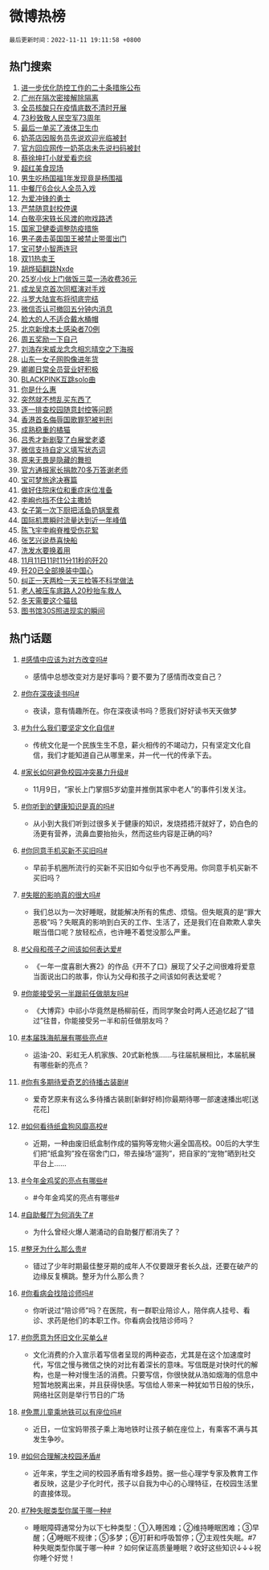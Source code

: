 # 微博热榜

`最后更新时间：2022-11-11 19:11:58 +0800`

## 热门搜索

1. [进一步优化防控工作的二十条措施公布](https://m.weibo.cn/search?containerid=100103type%3D1%26t%3D10%26q%3D%23%E8%BF%9B%E4%B8%80%E6%AD%A5%E4%BC%98%E5%8C%96%E9%98%B2%E6%8E%A7%E5%B7%A5%E4%BD%9C%E7%9A%84%E4%BA%8C%E5%8D%81%E6%9D%A1%E6%8E%AA%E6%96%BD%E5%85%AC%E5%B8%83%23&stream_entry_id=51&isnewpage=1&extparam=seat%3D1%26c_type%3D51%26pos%3D0%26cate%3D10103%26filter_type%3Drealtimehot%26dgr%3D0%26display_time%3D1668165115%26pre_seqid%3D1668165115981029168215&luicode=10000011&lfid=106003type%253D25%2526t%253D3%2526disable_hot%253D1%2526filter_type%253Drealtimehot)
1. [广州在隔次密接解除隔离](https://m.weibo.cn/search?containerid=100103type%3D1%26t%3D10%26q%3D%23%E5%B9%BF%E5%B7%9E%E5%9C%A8%E9%9A%94%E6%AC%A1%E5%AF%86%E6%8E%A5%E8%A7%A3%E9%99%A4%E9%9A%94%E7%A6%BB%23&stream_entry_id=31&isnewpage=1&extparam=seat%3D1%26c_type%3D31%26q%3D%2523%25E5%25B9%25BF%25E5%25B7%259E%25E5%259C%25A8%25E9%259A%2594%25E6%25AC%25A1%25E5%25AF%2586%25E6%258E%25A5%25E8%25A7%25A3%25E9%2599%25A4%25E9%259A%2594%25E7%25A6%25BB%2523%26pos%3D0%26flag%3D1%26band_rank%3D1%26dgr%3D0%26filter_type%3Drealtimehot%26realpos%3D1%26cate%3D5001%26lcate%3D5001%26display_time%3D1668165115%26pre_seqid%3D1668165115981029168215&luicode=10000011&lfid=106003type%253D25%2526t%253D3%2526disable_hot%253D1%2526filter_type%253Drealtimehot)
1. [全员核酸只在疫情底数不清时开展](https://m.weibo.cn/search?containerid=100103type%3D1%26t%3D10%26q%3D%23%E5%85%A8%E5%91%98%E6%A0%B8%E9%85%B8%E5%8F%AA%E5%9C%A8%E7%96%AB%E6%83%85%E5%BA%95%E6%95%B0%E4%B8%8D%E6%B8%85%E6%97%B6%E5%BC%80%E5%B1%95%23&stream_entry_id=31&isnewpage=1&extparam=seat%3D1%26c_type%3D31%26q%3D%2523%25E5%2585%25A8%25E5%2591%2598%25E6%25A0%25B8%25E9%2585%25B8%25E5%258F%25AA%25E5%259C%25A8%25E7%2596%25AB%25E6%2583%2585%25E5%25BA%2595%25E6%2595%25B0%25E4%25B8%258D%25E6%25B8%2585%25E6%2597%25B6%25E5%25BC%2580%25E5%25B1%2595%2523%26pos%3D1%26flag%3D0%26band_rank%3D2%26dgr%3D0%26filter_type%3Drealtimehot%26realpos%3D2%26cate%3D5001%26lcate%3D5001%26display_time%3D1668165115%26pre_seqid%3D1668165115981029168215&luicode=10000011&lfid=106003type%253D25%2526t%253D3%2526disable_hot%253D1%2526filter_type%253Drealtimehot)
1. [73秒致敬人民空军73周年](https://m.weibo.cn/search?containerid=100103type%3D1%26t%3D10%26q%3D%2373%E7%A7%92%E8%87%B4%E6%95%AC%E4%BA%BA%E6%B0%91%E7%A9%BA%E5%86%9B73%E5%91%A8%E5%B9%B4%23&stream_entry_id=31&isnewpage=1&extparam=seat%3D1%26c_type%3D31%26q%3D%252373%25E7%25A7%2592%25E8%2587%25B4%25E6%2595%25AC%25E4%25BA%25BA%25E6%25B0%2591%25E7%25A9%25BA%25E5%2586%259B73%25E5%2591%25A8%25E5%25B9%25B4%2523%26pos%3D2%26flag%3D0%26band_rank%3D3%26dgr%3D0%26filter_type%3Drealtimehot%26realpos%3D3%26cate%3D5001%26lcate%3D5001%26display_time%3D1668165115%26pre_seqid%3D1668165115981029168215&luicode=10000011&lfid=106003type%253D25%2526t%253D3%2526disable_hot%253D1%2526filter_type%253Drealtimehot)
1. [最后一单买了液体卫生巾](https://m.weibo.cn/search?containerid=100103type%3D1%26t%3D10%26q%3D%23%E6%9C%80%E5%90%8E%E4%B8%80%E5%8D%95%E4%B9%B0%E4%BA%86%E6%B6%B2%E4%BD%93%E5%8D%AB%E7%94%9F%E5%B7%BE%23&stream_entry_id=31&isnewpage=1&extparam=seat%3D1%26c_type%3D31%26dgr%3D0%26q%3D%2523%25E6%259C%2580%25E5%2590%258E%25E4%25B8%2580%25E5%258D%2595%25E4%25B9%25B0%25E4%25BA%2586%25E6%25B6%25B2%25E4%25BD%2593%25E5%258D%25AB%25E7%2594%259F%25E5%25B7%25BE%2523%26pos%3D3%26band_rank%3D4%26topic_ad%3D1%26filter_type%3Drealtimehot%26adid%3D171704%26cate%3D5001%26lcate%3D5001%26display_time%3D1668165115%26pre_seqid%3D1668165115981029168215&luicode=10000011&lfid=106003type%253D25%2526t%253D3%2526disable_hot%253D1%2526filter_type%253Drealtimehot)
1. [奶茶店因服务员先说欢迎光临被封](https://m.weibo.cn/search?containerid=100103type%3D1%26t%3D10%26q%3D%23%E5%A5%B6%E8%8C%B6%E5%BA%97%E5%9B%A0%E6%9C%8D%E5%8A%A1%E5%91%98%E5%85%88%E8%AF%B4%E6%AC%A2%E8%BF%8E%E5%85%89%E4%B8%B4%E8%A2%AB%E5%B0%81%23&stream_entry_id=31&isnewpage=1&extparam=seat%3D1%26c_type%3D31%26q%3D%2523%25E5%25A5%25B6%25E8%258C%25B6%25E5%25BA%2597%25E5%259B%25A0%25E6%259C%258D%25E5%258A%25A1%25E5%2591%2598%25E5%2585%2588%25E8%25AF%25B4%25E6%25AC%25A2%25E8%25BF%258E%25E5%2585%2589%25E4%25B8%25B4%25E8%25A2%25AB%25E5%25B0%2581%2523%26pos%3D4%26flag%3D16%26band_rank%3D4%26dgr%3D0%26filter_type%3Drealtimehot%26realpos%3D4%26cate%3D5001%26lcate%3D5001%26display_time%3D1668165115%26pre_seqid%3D1668165115981029168215&luicode=10000011&lfid=106003type%253D25%2526t%253D3%2526disable_hot%253D1%2526filter_type%253Drealtimehot)
1. [官方回应网传一奶茶店未先说扫码被封](https://m.weibo.cn/search?containerid=100103type%3D1%26t%3D10%26q%3D%23%E5%AE%98%E6%96%B9%E5%9B%9E%E5%BA%94%E7%BD%91%E4%BC%A0%E4%B8%80%E5%A5%B6%E8%8C%B6%E5%BA%97%E6%9C%AA%E5%85%88%E8%AF%B4%E6%89%AB%E7%A0%81%E8%A2%AB%E5%B0%81%23&stream_entry_id=31&isnewpage=1&extparam=seat%3D1%26c_type%3D31%26q%3D%2523%25E5%25AE%2598%25E6%2596%25B9%25E5%259B%259E%25E5%25BA%2594%25E7%25BD%2591%25E4%25BC%25A0%25E4%25B8%2580%25E5%25A5%25B6%25E8%258C%25B6%25E5%25BA%2597%25E6%259C%25AA%25E5%2585%2588%25E8%25AF%25B4%25E6%2589%25AB%25E7%25A0%2581%25E8%25A2%25AB%25E5%25B0%2581%2523%26pos%3D5%26flag%3D1%26band_rank%3D5%26dgr%3D0%26filter_type%3Drealtimehot%26realpos%3D5%26cate%3D5001%26lcate%3D5001%26display_time%3D1668165115%26pre_seqid%3D1668165115981029168215&luicode=10000011&lfid=106003type%253D25%2526t%253D3%2526disable_hot%253D1%2526filter_type%253Drealtimehot)
1. [蔡徐坤打小就爱看恋综](https://m.weibo.cn/search?containerid=100103type%3D1%26t%3D10%26q%3D%23%E8%94%A1%E5%BE%90%E5%9D%A4%E6%89%93%E5%B0%8F%E5%B0%B1%E7%88%B1%E7%9C%8B%E6%81%8B%E7%BB%BC%23&stream_entry_id=31&isnewpage=1&extparam=seat%3D1%26c_type%3D31%26q%3D%2523%25E8%2594%25A1%25E5%25BE%2590%25E5%259D%25A4%25E6%2589%2593%25E5%25B0%258F%25E5%25B0%25B1%25E7%2588%25B1%25E7%259C%258B%25E6%2581%258B%25E7%25BB%25BC%2523%26pos%3D6%26flag%3D1%26band_rank%3D6%26dgr%3D0%26filter_type%3Drealtimehot%26realpos%3D6%26cate%3D5001%26lcate%3D5001%26display_time%3D1668165115%26pre_seqid%3D1668165115981029168215&luicode=10000011&lfid=106003type%253D25%2526t%253D3%2526disable_hot%253D1%2526filter_type%253Drealtimehot)
1. [超红美食现场](https://m.weibo.cn/search?containerid=100103type%3D1%26t%3D10%26q%3D%23%E8%B6%85%E7%BA%A2%E7%BE%8E%E9%A3%9F%E7%8E%B0%E5%9C%BA%23&stream_entry_id=31&isnewpage=1&extparam=seat%3D1%26c_type%3D31%26q%3D%2523%25E8%25B6%2585%25E7%25BA%25A2%25E7%25BE%258E%25E9%25A3%259F%25E7%258E%25B0%25E5%259C%25BA%2523%26pos%3D7%26band_rank%3D7%26dgr%3D0%26filter_type%3Drealtimehot%26adid%3D171816%26cate%3D5001%26lcate%3D5001%26display_time%3D1668165115%26pre_seqid%3D1668165115981029168215&luicode=10000011&lfid=106003type%253D25%2526t%253D3%2526disable_hot%253D1%2526filter_type%253Drealtimehot)
1. [男生吃杨国福1年发现竟是杨围福](https://m.weibo.cn/search?containerid=100103type%3D1%26t%3D10%26q%3D%23%E7%94%B7%E7%94%9F%E5%90%83%E6%9D%A8%E5%9B%BD%E7%A6%8F1%E5%B9%B4%E5%8F%91%E7%8E%B0%E7%AB%9F%E6%98%AF%E6%9D%A8%E5%9B%B4%E7%A6%8F%23&stream_entry_id=31&isnewpage=1&extparam=seat%3D1%26c_type%3D31%26q%3D%2523%25E7%2594%25B7%25E7%2594%259F%25E5%2590%2583%25E6%259D%25A8%25E5%259B%25BD%25E7%25A6%258F1%25E5%25B9%25B4%25E5%258F%2591%25E7%258E%25B0%25E7%25AB%259F%25E6%2598%25AF%25E6%259D%25A8%25E5%259B%25B4%25E7%25A6%258F%2523%26pos%3D8%26flag%3D0%26band_rank%3D7%26dgr%3D0%26filter_type%3Drealtimehot%26realpos%3D7%26cate%3D5001%26lcate%3D5001%26display_time%3D1668165115%26pre_seqid%3D1668165115981029168215&luicode=10000011&lfid=106003type%253D25%2526t%253D3%2526disable_hot%253D1%2526filter_type%253Drealtimehot)
1. [中餐厅6合伙人全员入戏](https://m.weibo.cn/search?containerid=100103type%3D1%26t%3D10%26q%3D%23%E4%B8%AD%E9%A4%90%E5%8E%856%E5%90%88%E4%BC%99%E4%BA%BA%E5%85%A8%E5%91%98%E5%85%A5%E6%88%8F%23&stream_entry_id=31&isnewpage=1&extparam=seat%3D1%26c_type%3D31%26q%3D%2523%25E4%25B8%25AD%25E9%25A4%2590%25E5%258E%25856%25E5%2590%2588%25E4%25BC%2599%25E4%25BA%25BA%25E5%2585%25A8%25E5%2591%2598%25E5%2585%25A5%25E6%2588%258F%2523%26pos%3D9%26flag%3D1%26band_rank%3D8%26dgr%3D0%26filter_type%3Drealtimehot%26realpos%3D8%26cate%3D5001%26lcate%3D5001%26display_time%3D1668165115%26pre_seqid%3D1668165115981029168215&luicode=10000011&lfid=106003type%253D25%2526t%253D3%2526disable_hot%253D1%2526filter_type%253Drealtimehot)
1. [为爱冲锋的勇士](https://m.weibo.cn/search?containerid=100103type%3D1%26t%3D10%26q%3D%23%E4%B8%BA%E7%88%B1%E5%86%B2%E9%94%8B%E7%9A%84%E5%8B%87%E5%A3%AB%23&stream_entry_id=31&isnewpage=1&extparam=seat%3D1%26c_type%3D31%26q%3D%2523%25E4%25B8%25BA%25E7%2588%25B1%25E5%2586%25B2%25E9%2594%258B%25E7%259A%2584%25E5%258B%2587%25E5%25A3%25AB%2523%26pos%3D10%26flag%3D1%26band_rank%3D9%26dgr%3D0%26filter_type%3Drealtimehot%26realpos%3D9%26cate%3D5001%26lcate%3D5001%26display_time%3D1668165115%26pre_seqid%3D1668165115981029168215&luicode=10000011&lfid=106003type%253D25%2526t%253D3%2526disable_hot%253D1%2526filter_type%253Drealtimehot)
1. [严禁随意封校停课](https://m.weibo.cn/search?containerid=100103type%3D1%26t%3D10%26q%3D%23%E4%B8%A5%E7%A6%81%E9%9A%8F%E6%84%8F%E5%B0%81%E6%A0%A1%E5%81%9C%E8%AF%BE%23&stream_entry_id=31&isnewpage=1&extparam=seat%3D1%26c_type%3D31%26q%3D%2523%25E4%25B8%25A5%25E7%25A6%2581%25E9%259A%258F%25E6%2584%258F%25E5%25B0%2581%25E6%25A0%25A1%25E5%2581%259C%25E8%25AF%25BE%2523%26pos%3D11%26flag%3D0%26band_rank%3D10%26dgr%3D0%26filter_type%3Drealtimehot%26realpos%3D10%26cate%3D5001%26lcate%3D5001%26display_time%3D1668165115%26pre_seqid%3D1668165115981029168215&luicode=10000011&lfid=106003type%253D25%2526t%253D3%2526disable_hot%253D1%2526filter_type%253Drealtimehot)
1. [白敬亭宋轶长风渡的吻戏路透](https://m.weibo.cn/search?containerid=100103type%3D1%26t%3D10%26q%3D%23%E7%99%BD%E6%95%AC%E4%BA%AD%E5%AE%8B%E8%BD%B6%E9%95%BF%E9%A3%8E%E6%B8%A1%E7%9A%84%E5%90%BB%E6%88%8F%E8%B7%AF%E9%80%8F%23&stream_entry_id=31&isnewpage=1&extparam=seat%3D1%26c_type%3D31%26q%3D%2523%25E7%2599%25BD%25E6%2595%25AC%25E4%25BA%25AD%25E5%25AE%258B%25E8%25BD%25B6%25E9%2595%25BF%25E9%25A3%258E%25E6%25B8%25A1%25E7%259A%2584%25E5%2590%25BB%25E6%2588%258F%25E8%25B7%25AF%25E9%2580%258F%2523%26pos%3D12%26flag%3D0%26band_rank%3D11%26dgr%3D0%26filter_type%3Drealtimehot%26realpos%3D11%26cate%3D5001%26lcate%3D5001%26display_time%3D1668165115%26pre_seqid%3D1668165115981029168215&luicode=10000011&lfid=106003type%253D25%2526t%253D3%2526disable_hot%253D1%2526filter_type%253Drealtimehot)
1. [国家卫健委调整防疫措施](https://m.weibo.cn/search?containerid=100103type%3D1%26t%3D10%26q%3D%23%E5%9B%BD%E5%AE%B6%E5%8D%AB%E5%81%A5%E5%A7%94%E8%B0%83%E6%95%B4%E9%98%B2%E7%96%AB%E6%8E%AA%E6%96%BD%23&stream_entry_id=31&isnewpage=1&extparam=seat%3D1%26c_type%3D31%26q%3D%2523%25E5%259B%25BD%25E5%25AE%25B6%25E5%258D%25AB%25E5%2581%25A5%25E5%25A7%2594%25E8%25B0%2583%25E6%2595%25B4%25E9%2598%25B2%25E7%2596%25AB%25E6%258E%25AA%25E6%2596%25BD%2523%26pos%3D13%26flag%3D0%26band_rank%3D12%26dgr%3D0%26filter_type%3Drealtimehot%26realpos%3D12%26cate%3D5001%26lcate%3D5001%26display_time%3D1668165115%26pre_seqid%3D1668165115981029168215&luicode=10000011&lfid=106003type%253D25%2526t%253D3%2526disable_hot%253D1%2526filter_type%253Drealtimehot)
1. [男子袭击英国国王被禁止带蛋出门](https://m.weibo.cn/search?containerid=100103type%3D1%26t%3D10%26q%3D%23%E7%94%B7%E5%AD%90%E8%A2%AD%E5%87%BB%E8%8B%B1%E5%9B%BD%E5%9B%BD%E7%8E%8B%E8%A2%AB%E7%A6%81%E6%AD%A2%E5%B8%A6%E8%9B%8B%E5%87%BA%E9%97%A8%23&stream_entry_id=31&isnewpage=1&extparam=seat%3D1%26c_type%3D31%26q%3D%2523%25E7%2594%25B7%25E5%25AD%2590%25E8%25A2%25AD%25E5%2587%25BB%25E8%258B%25B1%25E5%259B%25BD%25E5%259B%25BD%25E7%258E%258B%25E8%25A2%25AB%25E7%25A6%2581%25E6%25AD%25A2%25E5%25B8%25A6%25E8%259B%258B%25E5%2587%25BA%25E9%2597%25A8%2523%26pos%3D14%26flag%3D1%26band_rank%3D13%26dgr%3D0%26filter_type%3Drealtimehot%26realpos%3D13%26cate%3D5001%26lcate%3D5001%26display_time%3D1668165115%26pre_seqid%3D1668165115981029168215&luicode=10000011&lfid=106003type%253D25%2526t%253D3%2526disable_hot%253D1%2526filter_type%253Drealtimehot)
1. [宝可梦小智两连冠](https://m.weibo.cn/search?containerid=100103type%3D1%26t%3D10%26q%3D%23%E5%AE%9D%E5%8F%AF%E6%A2%A6%E5%B0%8F%E6%99%BA%E4%B8%A4%E8%BF%9E%E5%86%A0%23&stream_entry_id=31&isnewpage=1&extparam=seat%3D1%26c_type%3D31%26q%3D%2523%25E5%25AE%259D%25E5%258F%25AF%25E6%25A2%25A6%25E5%25B0%258F%25E6%2599%25BA%25E4%25B8%25A4%25E8%25BF%259E%25E5%2586%25A0%2523%26pos%3D15%26flag%3D1%26band_rank%3D14%26dgr%3D0%26filter_type%3Drealtimehot%26realpos%3D14%26cate%3D5001%26lcate%3D5001%26display_time%3D1668165115%26pre_seqid%3D1668165115981029168215&luicode=10000011&lfid=106003type%253D25%2526t%253D3%2526disable_hot%253D1%2526filter_type%253Drealtimehot)
1. [双11热卖王](https://m.weibo.cn/search?containerid=100103type%3D1%26t%3D10%26q%3D%23%E5%8F%8C11%E7%83%AD%E5%8D%96%E7%8E%8B%23&stream_entry_id=31&isnewpage=1&extparam=seat%3D1%26c_type%3D31%26q%3D%2523%25E5%258F%258C11%25E7%2583%25AD%25E5%258D%2596%25E7%258E%258B%2523%26pos%3D16%26flag%3D0%26band_rank%3D15%26dgr%3D0%26filter_type%3Drealtimehot%26adid%3D171710%26realpos%3D15%26cate%3D5001%26lcate%3D5001%26display_time%3D1668165115%26pre_seqid%3D1668165115981029168215&luicode=10000011&lfid=106003type%253D25%2526t%253D3%2526disable_hot%253D1%2526filter_type%253Drealtimehot)
1. [胡烨韬翻跳Nxde](https://m.weibo.cn/search?containerid=100103type%3D1%26t%3D10%26q%3D%23%E8%83%A1%E7%83%A8%E9%9F%AC%E7%BF%BB%E8%B7%B3Nxde%23&stream_entry_id=31&isnewpage=1&extparam=seat%3D1%26c_type%3D31%26q%3D%2523%25E8%2583%25A1%25E7%2583%25A8%25E9%259F%25AC%25E7%25BF%25BB%25E8%25B7%25B3Nxde%2523%26pos%3D17%26flag%3D1%26band_rank%3D16%26dgr%3D0%26filter_type%3Drealtimehot%26realpos%3D16%26cate%3D5001%26lcate%3D5001%26display_time%3D1668165115%26pre_seqid%3D1668165115981029168215&luicode=10000011&lfid=106003type%253D25%2526t%253D3%2526disable_hot%253D1%2526filter_type%253Drealtimehot)
1. [25岁小伙上门做饭三菜一汤收费36元](https://m.weibo.cn/search?containerid=100103type%3D1%26t%3D10%26q%3D%2325%E5%B2%81%E5%B0%8F%E4%BC%99%E4%B8%8A%E9%97%A8%E5%81%9A%E9%A5%AD%E4%B8%89%E8%8F%9C%E4%B8%80%E6%B1%A4%E6%94%B6%E8%B4%B936%E5%85%83%23&stream_entry_id=31&isnewpage=1&extparam=seat%3D1%26c_type%3D31%26q%3D%252325%25E5%25B2%2581%25E5%25B0%258F%25E4%25BC%2599%25E4%25B8%258A%25E9%2597%25A8%25E5%2581%259A%25E9%25A5%25AD%25E4%25B8%2589%25E8%258F%259C%25E4%25B8%2580%25E6%25B1%25A4%25E6%2594%25B6%25E8%25B4%25B936%25E5%2585%2583%2523%26pos%3D18%26flag%3D0%26band_rank%3D17%26dgr%3D0%26filter_type%3Drealtimehot%26realpos%3D17%26cate%3D5001%26lcate%3D5001%26display_time%3D1668165115%26pre_seqid%3D1668165115981029168215&luicode=10000011&lfid=106003type%253D25%2526t%253D3%2526disable_hot%253D1%2526filter_type%253Drealtimehot)
1. [成龙吴京首次同框演对手戏](https://m.weibo.cn/search?containerid=100103type%3D1%26t%3D10%26q%3D%23%E6%88%90%E9%BE%99%E5%90%B4%E4%BA%AC%E9%A6%96%E6%AC%A1%E5%90%8C%E6%A1%86%E6%BC%94%E5%AF%B9%E6%89%8B%E6%88%8F%23&stream_entry_id=31&isnewpage=1&extparam=seat%3D1%26c_type%3D31%26q%3D%2523%25E6%2588%2590%25E9%25BE%2599%25E5%2590%25B4%25E4%25BA%25AC%25E9%25A6%2596%25E6%25AC%25A1%25E5%2590%258C%25E6%25A1%2586%25E6%25BC%2594%25E5%25AF%25B9%25E6%2589%258B%25E6%2588%258F%2523%26pos%3D19%26flag%3D1%26band_rank%3D18%26dgr%3D0%26filter_type%3Drealtimehot%26realpos%3D18%26cate%3D5001%26lcate%3D5001%26display_time%3D1668165115%26pre_seqid%3D1668165115981029168215&luicode=10000011&lfid=106003type%253D25%2526t%253D3%2526disable_hot%253D1%2526filter_type%253Drealtimehot)
1. [斗罗大陆宣布将彻底完结](https://m.weibo.cn/search?containerid=100103type%3D1%26t%3D10%26q%3D%23%E6%96%97%E7%BD%97%E5%A4%A7%E9%99%86%E5%AE%A3%E5%B8%83%E5%B0%86%E5%BD%BB%E5%BA%95%E5%AE%8C%E7%BB%93%23&stream_entry_id=31&isnewpage=1&extparam=seat%3D1%26c_type%3D31%26q%3D%2523%25E6%2596%2597%25E7%25BD%2597%25E5%25A4%25A7%25E9%2599%2586%25E5%25AE%25A3%25E5%25B8%2583%25E5%25B0%2586%25E5%25BD%25BB%25E5%25BA%2595%25E5%25AE%258C%25E7%25BB%2593%2523%26pos%3D20%26flag%3D1%26band_rank%3D19%26dgr%3D0%26filter_type%3Drealtimehot%26realpos%3D19%26cate%3D5001%26lcate%3D5001%26display_time%3D1668165115%26pre_seqid%3D1668165115981029168215&luicode=10000011&lfid=106003type%253D25%2526t%253D3%2526disable_hot%253D1%2526filter_type%253Drealtimehot)
1. [微信否认可撤回五分钟内消息](https://m.weibo.cn/search?containerid=100103type%3D1%26t%3D10%26q%3D%23%E5%BE%AE%E4%BF%A1%E5%90%A6%E8%AE%A4%E5%8F%AF%E6%92%A4%E5%9B%9E%E4%BA%94%E5%88%86%E9%92%9F%E5%86%85%E6%B6%88%E6%81%AF%23&stream_entry_id=31&isnewpage=1&extparam=seat%3D1%26c_type%3D31%26q%3D%2523%25E5%25BE%25AE%25E4%25BF%25A1%25E5%2590%25A6%25E8%25AE%25A4%25E5%258F%25AF%25E6%2592%25A4%25E5%259B%259E%25E4%25BA%2594%25E5%2588%2586%25E9%2592%259F%25E5%2586%2585%25E6%25B6%2588%25E6%2581%25AF%2523%26pos%3D21%26flag%3D0%26band_rank%3D20%26dgr%3D0%26filter_type%3Drealtimehot%26realpos%3D20%26cate%3D5001%26lcate%3D5001%26display_time%3D1668165115%26pre_seqid%3D1668165115981029168215&luicode=10000011&lfid=106003type%253D25%2526t%253D3%2526disable_hot%253D1%2526filter_type%253Drealtimehot)
1. [脸大的人不适合戴水桶帽](https://m.weibo.cn/search?containerid=100103type%3D1%26t%3D10%26q%3D%23%E8%84%B8%E5%A4%A7%E7%9A%84%E4%BA%BA%E4%B8%8D%E9%80%82%E5%90%88%E6%88%B4%E6%B0%B4%E6%A1%B6%E5%B8%BD%23&stream_entry_id=31&isnewpage=1&extparam=seat%3D1%26c_type%3D31%26q%3D%2523%25E8%2584%25B8%25E5%25A4%25A7%25E7%259A%2584%25E4%25BA%25BA%25E4%25B8%258D%25E9%2580%2582%25E5%2590%2588%25E6%2588%25B4%25E6%25B0%25B4%25E6%25A1%25B6%25E5%25B8%25BD%2523%26pos%3D22%26flag%3D0%26band_rank%3D21%26dgr%3D0%26filter_type%3Drealtimehot%26realpos%3D21%26cate%3D5001%26lcate%3D5001%26display_time%3D1668165115%26pre_seqid%3D1668165115981029168215&luicode=10000011&lfid=106003type%253D25%2526t%253D3%2526disable_hot%253D1%2526filter_type%253Drealtimehot)
1. [北京新增本土感染者70例](https://m.weibo.cn/search?containerid=100103type%3D1%26t%3D10%26q%3D%23%E5%8C%97%E4%BA%AC%E6%96%B0%E5%A2%9E%E6%9C%AC%E5%9C%9F%E6%84%9F%E6%9F%93%E8%80%8570%E4%BE%8B%23&stream_entry_id=31&isnewpage=1&extparam=seat%3D1%26c_type%3D31%26q%3D%2523%25E5%258C%2597%25E4%25BA%25AC%25E6%2596%25B0%25E5%25A2%259E%25E6%259C%25AC%25E5%259C%259F%25E6%2584%259F%25E6%259F%2593%25E8%2580%258570%25E4%25BE%258B%2523%26pos%3D23%26flag%3D0%26band_rank%3D22%26dgr%3D0%26filter_type%3Drealtimehot%26realpos%3D22%26cate%3D5001%26lcate%3D5001%26display_time%3D1668165115%26pre_seqid%3D1668165115981029168215&luicode=10000011&lfid=106003type%253D25%2526t%253D3%2526disable_hot%253D1%2526filter_type%253Drealtimehot)
1. [周五奖励一下自己](https://m.weibo.cn/search?containerid=100103type%3D1%26t%3D10%26q%3D%23%E5%91%A8%E4%BA%94%E5%A5%96%E5%8A%B1%E4%B8%80%E4%B8%8B%E8%87%AA%E5%B7%B1%23&stream_entry_id=31&isnewpage=1&extparam=seat%3D1%26c_type%3D31%26q%3D%2523%25E5%2591%25A8%25E4%25BA%2594%25E5%25A5%2596%25E5%258A%25B1%25E4%25B8%2580%25E4%25B8%258B%25E8%2587%25AA%25E5%25B7%25B1%2523%26pos%3D24%26flag%3D1%26band_rank%3D23%26dgr%3D0%26filter_type%3Drealtimehot%26realpos%3D23%26cate%3D5001%26lcate%3D5001%26display_time%3D1668165115%26pre_seqid%3D1668165115981029168215&luicode=10000011&lfid=106003type%253D25%2526t%253D3%2526disable_hot%253D1%2526filter_type%253Drealtimehot)
1. [刘浩存宋威龙念念相忘晴空之下海报](https://m.weibo.cn/search?containerid=100103type%3D1%26t%3D10%26q%3D%23%E5%88%98%E6%B5%A9%E5%AD%98%E5%AE%8B%E5%A8%81%E9%BE%99%E5%BF%B5%E5%BF%B5%E7%9B%B8%E5%BF%98%E6%99%B4%E7%A9%BA%E4%B9%8B%E4%B8%8B%E6%B5%B7%E6%8A%A5%23&stream_entry_id=31&isnewpage=1&extparam=seat%3D1%26c_type%3D31%26q%3D%2523%25E5%2588%2598%25E6%25B5%25A9%25E5%25AD%2598%25E5%25AE%258B%25E5%25A8%2581%25E9%25BE%2599%25E5%25BF%25B5%25E5%25BF%25B5%25E7%259B%25B8%25E5%25BF%2598%25E6%2599%25B4%25E7%25A9%25BA%25E4%25B9%258B%25E4%25B8%258B%25E6%25B5%25B7%25E6%258A%25A5%2523%26pos%3D25%26flag%3D0%26band_rank%3D24%26dgr%3D0%26filter_type%3Drealtimehot%26realpos%3D24%26cate%3D5001%26lcate%3D5001%26display_time%3D1668165115%26pre_seqid%3D1668165115981029168215&luicode=10000011&lfid=106003type%253D25%2526t%253D3%2526disable_hot%253D1%2526filter_type%253Drealtimehot)
1. [山东一女子网购像进年货](https://m.weibo.cn/search?containerid=100103type%3D1%26t%3D10%26q%3D%23%E5%B1%B1%E4%B8%9C%E4%B8%80%E5%A5%B3%E5%AD%90%E7%BD%91%E8%B4%AD%E5%83%8F%E8%BF%9B%E5%B9%B4%E8%B4%A7%23&stream_entry_id=31&isnewpage=1&extparam=seat%3D1%26c_type%3D31%26q%3D%2523%25E5%25B1%25B1%25E4%25B8%259C%25E4%25B8%2580%25E5%25A5%25B3%25E5%25AD%2590%25E7%25BD%2591%25E8%25B4%25AD%25E5%2583%258F%25E8%25BF%259B%25E5%25B9%25B4%25E8%25B4%25A7%2523%26pos%3D26%26flag%3D0%26band_rank%3D25%26dgr%3D0%26filter_type%3Drealtimehot%26realpos%3D25%26cate%3D5001%26lcate%3D5001%26display_time%3D1668165115%26pre_seqid%3D1668165115981029168215&luicode=10000011&lfid=106003type%253D25%2526t%253D3%2526disable_hot%253D1%2526filter_type%253Drealtimehot)
1. [卿卿日常全员营业好积极](https://m.weibo.cn/search?containerid=100103type%3D1%26t%3D10%26q%3D%23%E5%8D%BF%E5%8D%BF%E6%97%A5%E5%B8%B8%E5%85%A8%E5%91%98%E8%90%A5%E4%B8%9A%E5%A5%BD%E7%A7%AF%E6%9E%81%23&stream_entry_id=31&isnewpage=1&extparam=seat%3D1%26c_type%3D31%26q%3D%2523%25E5%258D%25BF%25E5%258D%25BF%25E6%2597%25A5%25E5%25B8%25B8%25E5%2585%25A8%25E5%2591%2598%25E8%2590%25A5%25E4%25B8%259A%25E5%25A5%25BD%25E7%25A7%25AF%25E6%259E%2581%2523%26pos%3D27%26flag%3D1%26band_rank%3D26%26dgr%3D0%26filter_type%3Drealtimehot%26realpos%3D26%26cate%3D5001%26lcate%3D5001%26display_time%3D1668165115%26pre_seqid%3D1668165115981029168215&luicode=10000011&lfid=106003type%253D25%2526t%253D3%2526disable_hot%253D1%2526filter_type%253Drealtimehot)
1. [BLACKPINK互跳solo曲](https://m.weibo.cn/search?containerid=100103type%3D1%26t%3D10%26q%3D%23BLACKPINK%E4%BA%92%E8%B7%B3solo%E6%9B%B2%23&stream_entry_id=31&isnewpage=1&extparam=seat%3D1%26c_type%3D31%26q%3D%2523BLACKPINK%25E4%25BA%2592%25E8%25B7%25B3solo%25E6%259B%25B2%2523%26pos%3D28%26flag%3D1%26band_rank%3D27%26dgr%3D0%26filter_type%3Drealtimehot%26realpos%3D27%26cate%3D5001%26lcate%3D5001%26display_time%3D1668165115%26pre_seqid%3D1668165115981029168215&luicode=10000011&lfid=106003type%253D25%2526t%253D3%2526disable_hot%253D1%2526filter_type%253Drealtimehot)
1. [你是什么惠](https://m.weibo.cn/search?containerid=100103type%3D1%26t%3D10%26q%3D%23%E4%BD%A0%E6%98%AF%E4%BB%80%E4%B9%88%E6%83%A0%23&stream_entry_id=31&isnewpage=1&extparam=seat%3D1%26c_type%3D31%26q%3D%2523%25E4%25BD%25A0%25E6%2598%25AF%25E4%25BB%2580%25E4%25B9%2588%25E6%2583%25A0%2523%26pos%3D29%26flag%3D0%26band_rank%3D28%26dgr%3D0%26filter_type%3Drealtimehot%26realpos%3D28%26cate%3D5001%26lcate%3D5001%26display_time%3D1668165115%26pre_seqid%3D1668165115981029168215&luicode=10000011&lfid=106003type%253D25%2526t%253D3%2526disable_hot%253D1%2526filter_type%253Drealtimehot)
1. [突然就不想乱买东西了](https://m.weibo.cn/search?containerid=100103type%3D1%26t%3D10%26q%3D%23%E7%AA%81%E7%84%B6%E5%B0%B1%E4%B8%8D%E6%83%B3%E4%B9%B1%E4%B9%B0%E4%B8%9C%E8%A5%BF%E4%BA%86%23&stream_entry_id=31&isnewpage=1&extparam=seat%3D1%26c_type%3D31%26q%3D%2523%25E7%25AA%2581%25E7%2584%25B6%25E5%25B0%25B1%25E4%25B8%258D%25E6%2583%25B3%25E4%25B9%25B1%25E4%25B9%25B0%25E4%25B8%259C%25E8%25A5%25BF%25E4%25BA%2586%2523%26pos%3D30%26flag%3D0%26band_rank%3D29%26dgr%3D0%26filter_type%3Drealtimehot%26realpos%3D29%26cate%3D5001%26lcate%3D5001%26display_time%3D1668165115%26pre_seqid%3D1668165115981029168215&luicode=10000011&lfid=106003type%253D25%2526t%253D3%2526disable_hot%253D1%2526filter_type%253Drealtimehot)
1. [逐一排查校园随意封控等问题](https://m.weibo.cn/search?containerid=100103type%3D1%26t%3D10%26q%3D%23%E9%80%90%E4%B8%80%E6%8E%92%E6%9F%A5%E6%A0%A1%E5%9B%AD%E9%9A%8F%E6%84%8F%E5%B0%81%E6%8E%A7%E7%AD%89%E9%97%AE%E9%A2%98%23&stream_entry_id=31&isnewpage=1&extparam=seat%3D1%26c_type%3D31%26q%3D%2523%25E9%2580%2590%25E4%25B8%2580%25E6%258E%2592%25E6%259F%25A5%25E6%25A0%25A1%25E5%259B%25AD%25E9%259A%258F%25E6%2584%258F%25E5%25B0%2581%25E6%258E%25A7%25E7%25AD%2589%25E9%2597%25AE%25E9%25A2%2598%2523%26pos%3D31%26flag%3D1%26band_rank%3D30%26dgr%3D0%26filter_type%3Drealtimehot%26realpos%3D30%26cate%3D5001%26lcate%3D5001%26display_time%3D1668165115%26pre_seqid%3D1668165115981029168215&luicode=10000011&lfid=106003type%253D25%2526t%253D3%2526disable_hot%253D1%2526filter_type%253Drealtimehot)
1. [香港首名侮辱国歌罪犯被判刑](https://m.weibo.cn/search?containerid=100103type%3D1%26t%3D10%26q%3D%23%E9%A6%99%E6%B8%AF%E9%A6%96%E5%90%8D%E4%BE%AE%E8%BE%B1%E5%9B%BD%E6%AD%8C%E7%BD%AA%E7%8A%AF%E8%A2%AB%E5%88%A4%E5%88%91%23&stream_entry_id=31&isnewpage=1&extparam=seat%3D1%26c_type%3D31%26q%3D%2523%25E9%25A6%2599%25E6%25B8%25AF%25E9%25A6%2596%25E5%2590%258D%25E4%25BE%25AE%25E8%25BE%25B1%25E5%259B%25BD%25E6%25AD%258C%25E7%25BD%25AA%25E7%258A%25AF%25E8%25A2%25AB%25E5%2588%25A4%25E5%2588%2591%2523%26pos%3D32%26flag%3D1%26band_rank%3D31%26dgr%3D0%26filter_type%3Drealtimehot%26realpos%3D31%26cate%3D5001%26lcate%3D5001%26display_time%3D1668165115%26pre_seqid%3D1668165115981029168215&luicode=10000011&lfid=106003type%253D25%2526t%253D3%2526disable_hot%253D1%2526filter_type%253Drealtimehot)
1. [成熟稳重的橘猫](https://m.weibo.cn/search?containerid=100103type%3D1%26t%3D10%26q%3D%23%E6%88%90%E7%86%9F%E7%A8%B3%E9%87%8D%E7%9A%84%E6%A9%98%E7%8C%AB%23&stream_entry_id=31&isnewpage=1&extparam=seat%3D1%26c_type%3D31%26q%3D%2523%25E6%2588%2590%25E7%2586%259F%25E7%25A8%25B3%25E9%2587%258D%25E7%259A%2584%25E6%25A9%2598%25E7%258C%25AB%2523%26pos%3D33%26flag%3D1%26band_rank%3D32%26dgr%3D0%26filter_type%3Drealtimehot%26realpos%3D32%26cate%3D5001%26lcate%3D5001%26display_time%3D1668165115%26pre_seqid%3D1668165115981029168215&luicode=10000011&lfid=106003type%253D25%2526t%253D3%2526disable_hot%253D1%2526filter_type%253Drealtimehot)
1. [吕秀才新剧娶了白展堂老婆](https://m.weibo.cn/search?containerid=100103type%3D1%26t%3D10%26q%3D%23%E5%90%95%E7%A7%80%E6%89%8D%E6%96%B0%E5%89%A7%E5%A8%B6%E4%BA%86%E7%99%BD%E5%B1%95%E5%A0%82%E8%80%81%E5%A9%86%23&stream_entry_id=31&isnewpage=1&extparam=seat%3D1%26c_type%3D31%26q%3D%2523%25E5%2590%2595%25E7%25A7%2580%25E6%2589%258D%25E6%2596%25B0%25E5%2589%25A7%25E5%25A8%25B6%25E4%25BA%2586%25E7%2599%25BD%25E5%25B1%2595%25E5%25A0%2582%25E8%2580%2581%25E5%25A9%2586%2523%26pos%3D34%26flag%3D1%26band_rank%3D33%26dgr%3D0%26filter_type%3Drealtimehot%26realpos%3D33%26cate%3D5001%26lcate%3D5001%26display_time%3D1668165115%26pre_seqid%3D1668165115981029168215&luicode=10000011&lfid=106003type%253D25%2526t%253D3%2526disable_hot%253D1%2526filter_type%253Drealtimehot)
1. [微信支持自定义填写状态词](https://m.weibo.cn/search?containerid=100103type%3D1%26t%3D10%26q%3D%23%E5%BE%AE%E4%BF%A1%E6%94%AF%E6%8C%81%E8%87%AA%E5%AE%9A%E4%B9%89%E5%A1%AB%E5%86%99%E7%8A%B6%E6%80%81%E8%AF%8D%23&stream_entry_id=31&isnewpage=1&extparam=seat%3D1%26c_type%3D31%26q%3D%2523%25E5%25BE%25AE%25E4%25BF%25A1%25E6%2594%25AF%25E6%258C%2581%25E8%2587%25AA%25E5%25AE%259A%25E4%25B9%2589%25E5%25A1%25AB%25E5%2586%2599%25E7%258A%25B6%25E6%2580%2581%25E8%25AF%258D%2523%26pos%3D35%26flag%3D0%26band_rank%3D34%26dgr%3D0%26filter_type%3Drealtimehot%26realpos%3D34%26cate%3D5001%26lcate%3D5001%26display_time%3D1668165115%26pre_seqid%3D1668165115981029168215&luicode=10000011&lfid=106003type%253D25%2526t%253D3%2526disable_hot%253D1%2526filter_type%253Drealtimehot)
1. [原来无畏是隐藏的舞担](https://m.weibo.cn/search?containerid=100103type%3D1%26t%3D10%26q%3D%23%E5%8E%9F%E6%9D%A5%E6%97%A0%E7%95%8F%E6%98%AF%E9%9A%90%E8%97%8F%E7%9A%84%E8%88%9E%E6%8B%85%23&stream_entry_id=31&isnewpage=1&extparam=seat%3D1%26c_type%3D31%26q%3D%2523%25E5%258E%259F%25E6%259D%25A5%25E6%2597%25A0%25E7%2595%258F%25E6%2598%25AF%25E9%259A%2590%25E8%2597%258F%25E7%259A%2584%25E8%2588%259E%25E6%258B%2585%2523%26pos%3D36%26flag%3D1%26band_rank%3D35%26dgr%3D0%26filter_type%3Drealtimehot%26realpos%3D35%26cate%3D5001%26lcate%3D5001%26display_time%3D1668165115%26pre_seqid%3D1668165115981029168215&luicode=10000011&lfid=106003type%253D25%2526t%253D3%2526disable_hot%253D1%2526filter_type%253Drealtimehot)
1. [官方通报家长捐款70多万答谢老师](https://m.weibo.cn/search?containerid=100103type%3D1%26t%3D10%26q%3D%23%E5%AE%98%E6%96%B9%E9%80%9A%E6%8A%A5%E5%AE%B6%E9%95%BF%E6%8D%90%E6%AC%BE70%E5%A4%9A%E4%B8%87%E7%AD%94%E8%B0%A2%E8%80%81%E5%B8%88%23&stream_entry_id=31&isnewpage=1&extparam=seat%3D1%26c_type%3D31%26q%3D%2523%25E5%25AE%2598%25E6%2596%25B9%25E9%2580%259A%25E6%258A%25A5%25E5%25AE%25B6%25E9%2595%25BF%25E6%258D%2590%25E6%25AC%25BE70%25E5%25A4%259A%25E4%25B8%2587%25E7%25AD%2594%25E8%25B0%25A2%25E8%2580%2581%25E5%25B8%2588%2523%26pos%3D37%26flag%3D0%26band_rank%3D36%26dgr%3D0%26filter_type%3Drealtimehot%26realpos%3D36%26cate%3D5001%26lcate%3D5001%26display_time%3D1668165115%26pre_seqid%3D1668165115981029168215&luicode=10000011&lfid=106003type%253D25%2526t%253D3%2526disable_hot%253D1%2526filter_type%253Drealtimehot)
1. [宝可梦旅途决赛篇](https://m.weibo.cn/search?containerid=100103type%3D1%26t%3D10%26q%3D%23%E5%AE%9D%E5%8F%AF%E6%A2%A6%E6%97%85%E9%80%94%E5%86%B3%E8%B5%9B%E7%AF%87%23&stream_entry_id=31&isnewpage=1&extparam=seat%3D1%26c_type%3D31%26q%3D%2523%25E5%25AE%259D%25E5%258F%25AF%25E6%25A2%25A6%25E6%2597%2585%25E9%2580%2594%25E5%2586%25B3%25E8%25B5%259B%25E7%25AF%2587%2523%26pos%3D38%26flag%3D1%26band_rank%3D37%26dgr%3D0%26filter_type%3Drealtimehot%26realpos%3D37%26cate%3D5001%26lcate%3D5001%26display_time%3D1668165115%26pre_seqid%3D1668165115981029168215&luicode=10000011&lfid=106003type%253D25%2526t%253D3%2526disable_hot%253D1%2526filter_type%253Drealtimehot)
1. [做好住院床位和重症床位准备](https://m.weibo.cn/search?containerid=100103type%3D1%26t%3D10%26q%3D%23%E5%81%9A%E5%A5%BD%E4%BD%8F%E9%99%A2%E5%BA%8A%E4%BD%8D%E5%92%8C%E9%87%8D%E7%97%87%E5%BA%8A%E4%BD%8D%E5%87%86%E5%A4%87%23&stream_entry_id=31&isnewpage=1&extparam=seat%3D1%26c_type%3D31%26q%3D%2523%25E5%2581%259A%25E5%25A5%25BD%25E4%25BD%258F%25E9%2599%25A2%25E5%25BA%258A%25E4%25BD%258D%25E5%2592%258C%25E9%2587%258D%25E7%2597%2587%25E5%25BA%258A%25E4%25BD%258D%25E5%2587%2586%25E5%25A4%2587%2523%26pos%3D39%26flag%3D0%26band_rank%3D38%26dgr%3D0%26filter_type%3Drealtimehot%26realpos%3D38%26cate%3D5001%26lcate%3D5001%26display_time%3D1668165115%26pre_seqid%3D1668165115981029168215&luicode=10000011&lfid=106003type%253D25%2526t%253D3%2526disable_hot%253D1%2526filter_type%253Drealtimehot)
1. [李峋也挡不住公主撒娇](https://m.weibo.cn/search?containerid=100103type%3D1%26t%3D10%26q%3D%23%E6%9D%8E%E5%B3%8B%E4%B9%9F%E6%8C%A1%E4%B8%8D%E4%BD%8F%E5%85%AC%E4%B8%BB%E6%92%92%E5%A8%87%23&stream_entry_id=31&isnewpage=1&extparam=seat%3D1%26c_type%3D31%26q%3D%2523%25E6%259D%258E%25E5%25B3%258B%25E4%25B9%259F%25E6%258C%25A1%25E4%25B8%258D%25E4%25BD%258F%25E5%2585%25AC%25E4%25B8%25BB%25E6%2592%2592%25E5%25A8%2587%2523%26pos%3D40%26flag%3D0%26band_rank%3D39%26dgr%3D0%26filter_type%3Drealtimehot%26realpos%3D39%26cate%3D5001%26lcate%3D5001%26display_time%3D1668165115%26pre_seqid%3D1668165115981029168215&luicode=10000011&lfid=106003type%253D25%2526t%253D3%2526disable_hot%253D1%2526filter_type%253Drealtimehot)
1. [女子第一次下厨把活鱼扔锅里煮](https://m.weibo.cn/search?containerid=100103type%3D1%26t%3D10%26q%3D%23%E5%A5%B3%E5%AD%90%E7%AC%AC%E4%B8%80%E6%AC%A1%E4%B8%8B%E5%8E%A8%E6%8A%8A%E6%B4%BB%E9%B1%BC%E6%89%94%E9%94%85%E9%87%8C%E7%85%AE%23&stream_entry_id=31&isnewpage=1&extparam=seat%3D1%26c_type%3D31%26q%3D%2523%25E5%25A5%25B3%25E5%25AD%2590%25E7%25AC%25AC%25E4%25B8%2580%25E6%25AC%25A1%25E4%25B8%258B%25E5%258E%25A8%25E6%258A%258A%25E6%25B4%25BB%25E9%25B1%25BC%25E6%2589%2594%25E9%2594%2585%25E9%2587%258C%25E7%2585%25AE%2523%26pos%3D41%26flag%3D0%26band_rank%3D40%26dgr%3D0%26filter_type%3Drealtimehot%26realpos%3D40%26cate%3D5001%26lcate%3D5001%26display_time%3D1668165115%26pre_seqid%3D1668165115981029168215&luicode=10000011&lfid=106003type%253D25%2526t%253D3%2526disable_hot%253D1%2526filter_type%253Drealtimehot)
1. [国际机票瞬时流量达到近一年峰值](https://m.weibo.cn/search?containerid=100103type%3D1%26t%3D10%26q%3D%23%E5%9B%BD%E9%99%85%E6%9C%BA%E7%A5%A8%E7%9E%AC%E6%97%B6%E6%B5%81%E9%87%8F%E8%BE%BE%E5%88%B0%E8%BF%91%E4%B8%80%E5%B9%B4%E5%B3%B0%E5%80%BC%23&stream_entry_id=31&isnewpage=1&extparam=seat%3D1%26c_type%3D31%26q%3D%2523%25E5%259B%25BD%25E9%2599%2585%25E6%259C%25BA%25E7%25A5%25A8%25E7%259E%25AC%25E6%2597%25B6%25E6%25B5%2581%25E9%2587%258F%25E8%25BE%25BE%25E5%2588%25B0%25E8%25BF%2591%25E4%25B8%2580%25E5%25B9%25B4%25E5%25B3%25B0%25E5%2580%25BC%2523%26pos%3D42%26flag%3D0%26band_rank%3D41%26dgr%3D0%26filter_type%3Drealtimehot%26realpos%3D41%26cate%3D5001%26lcate%3D5001%26display_time%3D1668165115%26pre_seqid%3D1668165115981029168215&luicode=10000011&lfid=106003type%253D25%2526t%253D3%2526disable_hot%253D1%2526filter_type%253Drealtimehot)
1. [陈飞宇李峋脊椎受伤花絮](https://m.weibo.cn/search?containerid=100103type%3D1%26t%3D10%26q%3D%23%E9%99%88%E9%A3%9E%E5%AE%87%E6%9D%8E%E5%B3%8B%E8%84%8A%E6%A4%8E%E5%8F%97%E4%BC%A4%E8%8A%B1%E7%B5%AE%23&stream_entry_id=31&isnewpage=1&extparam=seat%3D1%26c_type%3D31%26q%3D%2523%25E9%2599%2588%25E9%25A3%259E%25E5%25AE%2587%25E6%259D%258E%25E5%25B3%258B%25E8%2584%258A%25E6%25A4%258E%25E5%258F%2597%25E4%25BC%25A4%25E8%258A%25B1%25E7%25B5%25AE%2523%26pos%3D43%26flag%3D1%26band_rank%3D42%26dgr%3D0%26filter_type%3Drealtimehot%26realpos%3D42%26cate%3D5001%26lcate%3D5001%26display_time%3D1668165115%26pre_seqid%3D1668165115981029168215&luicode=10000011&lfid=106003type%253D25%2526t%253D3%2526disable_hot%253D1%2526filter_type%253Drealtimehot)
1. [张艺兴说恭喜快船](https://m.weibo.cn/search?containerid=100103type%3D1%26t%3D10%26q%3D%23%E5%BC%A0%E8%89%BA%E5%85%B4%E8%AF%B4%E6%81%AD%E5%96%9C%E5%BF%AB%E8%88%B9%23&stream_entry_id=31&isnewpage=1&extparam=seat%3D1%26c_type%3D31%26q%3D%2523%25E5%25BC%25A0%25E8%2589%25BA%25E5%2585%25B4%25E8%25AF%25B4%25E6%2581%25AD%25E5%2596%259C%25E5%25BF%25AB%25E8%2588%25B9%2523%26pos%3D44%26flag%3D0%26band_rank%3D43%26dgr%3D0%26filter_type%3Drealtimehot%26realpos%3D43%26cate%3D5001%26lcate%3D5001%26display_time%3D1668165115%26pre_seqid%3D1668165115981029168215&luicode=10000011&lfid=106003type%253D25%2526t%253D3%2526disable_hot%253D1%2526filter_type%253Drealtimehot)
1. [洗发水要换着用](https://m.weibo.cn/search?containerid=100103type%3D1%26t%3D10%26q%3D%23%E6%B4%97%E5%8F%91%E6%B0%B4%E8%A6%81%E6%8D%A2%E7%9D%80%E7%94%A8%23&stream_entry_id=31&isnewpage=1&extparam=seat%3D1%26c_type%3D31%26q%3D%2523%25E6%25B4%2597%25E5%258F%2591%25E6%25B0%25B4%25E8%25A6%2581%25E6%258D%25A2%25E7%259D%2580%25E7%2594%25A8%2523%26pos%3D45%26flag%3D0%26band_rank%3D44%26dgr%3D0%26filter_type%3Drealtimehot%26realpos%3D44%26cate%3D5001%26lcate%3D5001%26display_time%3D1668165115%26pre_seqid%3D1668165115981029168215&luicode=10000011&lfid=106003type%253D25%2526t%253D3%2526disable_hot%253D1%2526filter_type%253Drealtimehot)
1. [11月11日11时11分11秒的歼20](https://m.weibo.cn/search?containerid=100103type%3D1%26t%3D10%26q%3D%2311%E6%9C%8811%E6%97%A511%E6%97%B611%E5%88%8611%E7%A7%92%E7%9A%84%E6%AD%BC20%23&stream_entry_id=31&isnewpage=1&extparam=seat%3D1%26c_type%3D31%26q%3D%252311%25E6%259C%258811%25E6%2597%25A511%25E6%2597%25B611%25E5%2588%258611%25E7%25A7%2592%25E7%259A%2584%25E6%25AD%25BC20%2523%26pos%3D46%26flag%3D0%26band_rank%3D45%26dgr%3D0%26filter_type%3Drealtimehot%26realpos%3D45%26cate%3D5001%26lcate%3D5001%26display_time%3D1668165115%26pre_seqid%3D1668165115981029168215&luicode=10000011&lfid=106003type%253D25%2526t%253D3%2526disable_hot%253D1%2526filter_type%253Drealtimehot)
1. [歼20已全部换装中国心](https://m.weibo.cn/search?containerid=100103type%3D1%26t%3D10%26q%3D%23%E6%AD%BC20%E5%B7%B2%E5%85%A8%E9%83%A8%E6%8D%A2%E8%A3%85%E4%B8%AD%E5%9B%BD%E5%BF%83%23&stream_entry_id=31&isnewpage=1&extparam=seat%3D1%26c_type%3D31%26q%3D%2523%25E6%25AD%25BC20%25E5%25B7%25B2%25E5%2585%25A8%25E9%2583%25A8%25E6%258D%25A2%25E8%25A3%2585%25E4%25B8%25AD%25E5%259B%25BD%25E5%25BF%2583%2523%26pos%3D47%26flag%3D1%26band_rank%3D46%26dgr%3D0%26filter_type%3Drealtimehot%26realpos%3D46%26cate%3D5001%26lcate%3D5001%26display_time%3D1668165115%26pre_seqid%3D1668165115981029168215&luicode=10000011&lfid=106003type%253D25%2526t%253D3%2526disable_hot%253D1%2526filter_type%253Drealtimehot)
1. [纠正一天两检一天三检等不科学做法](https://m.weibo.cn/search?containerid=100103type%3D1%26t%3D10%26q%3D%23%E7%BA%A0%E6%AD%A3%E4%B8%80%E5%A4%A9%E4%B8%A4%E6%A3%80%E4%B8%80%E5%A4%A9%E4%B8%89%E6%A3%80%E7%AD%89%E4%B8%8D%E7%A7%91%E5%AD%A6%E5%81%9A%E6%B3%95%23&stream_entry_id=31&isnewpage=1&extparam=seat%3D1%26c_type%3D31%26q%3D%2523%25E7%25BA%25A0%25E6%25AD%25A3%25E4%25B8%2580%25E5%25A4%25A9%25E4%25B8%25A4%25E6%25A3%2580%25E4%25B8%2580%25E5%25A4%25A9%25E4%25B8%2589%25E6%25A3%2580%25E7%25AD%2589%25E4%25B8%258D%25E7%25A7%2591%25E5%25AD%25A6%25E5%2581%259A%25E6%25B3%2595%2523%26pos%3D48%26flag%3D0%26band_rank%3D47%26dgr%3D0%26filter_type%3Drealtimehot%26realpos%3D47%26cate%3D5001%26lcate%3D5001%26display_time%3D1668165115%26pre_seqid%3D1668165115981029168215&luicode=10000011&lfid=106003type%253D25%2526t%253D3%2526disable_hot%253D1%2526filter_type%253Drealtimehot)
1. [老人被压车底路人20秒抬车救人](https://m.weibo.cn/search?containerid=100103type%3D1%26t%3D10%26q%3D%23%E8%80%81%E4%BA%BA%E8%A2%AB%E5%8E%8B%E8%BD%A6%E5%BA%95%E8%B7%AF%E4%BA%BA20%E7%A7%92%E6%8A%AC%E8%BD%A6%E6%95%91%E4%BA%BA%23&stream_entry_id=31&isnewpage=1&extparam=seat%3D1%26c_type%3D31%26q%3D%2523%25E8%2580%2581%25E4%25BA%25BA%25E8%25A2%25AB%25E5%258E%258B%25E8%25BD%25A6%25E5%25BA%2595%25E8%25B7%25AF%25E4%25BA%25BA20%25E7%25A7%2592%25E6%258A%25AC%25E8%25BD%25A6%25E6%2595%2591%25E4%25BA%25BA%2523%26pos%3D49%26flag%3D0%26band_rank%3D48%26dgr%3D0%26filter_type%3Drealtimehot%26realpos%3D48%26cate%3D5001%26lcate%3D5001%26display_time%3D1668165115%26pre_seqid%3D1668165115981029168215&luicode=10000011&lfid=106003type%253D25%2526t%253D3%2526disable_hot%253D1%2526filter_type%253Drealtimehot)
1. [冬天需要这个猫毯](https://m.weibo.cn/search?containerid=100103type%3D1%26t%3D10%26q%3D%23%E5%86%AC%E5%A4%A9%E9%9C%80%E8%A6%81%E8%BF%99%E4%B8%AA%E7%8C%AB%E6%AF%AF%23&stream_entry_id=31&isnewpage=1&extparam=seat%3D1%26c_type%3D31%26q%3D%2523%25E5%2586%25AC%25E5%25A4%25A9%25E9%259C%2580%25E8%25A6%2581%25E8%25BF%2599%25E4%25B8%25AA%25E7%258C%25AB%25E6%25AF%25AF%2523%26pos%3D50%26flag%3D1%26band_rank%3D49%26dgr%3D0%26filter_type%3Drealtimehot%26realpos%3D49%26cate%3D5001%26lcate%3D5001%26display_time%3D1668165115%26pre_seqid%3D1668165115981029168215&luicode=10000011&lfid=106003type%253D25%2526t%253D3%2526disable_hot%253D1%2526filter_type%253Drealtimehot)
1. [图书馆30S照进现实的瞬间](https://m.weibo.cn/search?containerid=100103type%3D1%26t%3D10%26q%3D%23%E5%9B%BE%E4%B9%A6%E9%A6%8630S%E7%85%A7%E8%BF%9B%E7%8E%B0%E5%AE%9E%E7%9A%84%E7%9E%AC%E9%97%B4%23&stream_entry_id=31&isnewpage=1&extparam=seat%3D1%26c_type%3D31%26q%3D%2523%25E5%259B%25BE%25E4%25B9%25A6%25E9%25A6%258630S%25E7%2585%25A7%25E8%25BF%259B%25E7%258E%25B0%25E5%25AE%259E%25E7%259A%2584%25E7%259E%25AC%25E9%2597%25B4%2523%26pos%3D51%26flag%3D1%26band_rank%3D50%26dgr%3D0%26filter_type%3Drealtimehot%26realpos%3D50%26cate%3D5001%26lcate%3D5001%26display_time%3D1668165115%26pre_seqid%3D1668165115981029168215&luicode=10000011&lfid=106003type%253D25%2526t%253D3%2526disable_hot%253D1%2526filter_type%253Drealtimehot)

## 热门话题

1. [#感情中应该为对方改变吗#](https://m.weibo.cn/search?containerid=231522type%3D1%26t%3D10%26q%3D%23%E6%84%9F%E6%83%85%E4%B8%AD%E5%BA%94%E8%AF%A5%E4%B8%BA%E5%AF%B9%E6%96%B9%E6%94%B9%E5%8F%98%E5%90%97%23&stream_entry_id=128&isnewpage=1&extparam=seat%3D1%26c_type%3D128%26unitid%3D1668036963392%26cate%3D5004%26pos%3D1-0-0%26lcate%3D5004%26dgr%3D0%26display_time%3D1668165118%26pre_seqid%3D16681651180630166076235&luicode=10000011&lfid=231648_-_4)
    - 感情中总想改变对方是好事吗？要不要为了感情而改变自己？

1. [#你在深夜读书吗#](https://m.weibo.cn/search?containerid=231522type%3D1%26t%3D10%26q%3D%23%E4%BD%A0%E5%9C%A8%E6%B7%B1%E5%A4%9C%E8%AF%BB%E4%B9%A6%E5%90%97%23&stream_entry_id=128&isnewpage=1&extparam=seat%3D1%26c_type%3D128%26unitid%3D1668048989068%26cate%3D5004%26pos%3D1-0-1%26lcate%3D5004%26dgr%3D0%26display_time%3D1668165118%26pre_seqid%3D16681651180630166076235&luicode=10000011&lfid=231648_-_4)
    - 夜读，意有情趣所在。你在深夜读书吗？愿我们好好读书天天做梦

1. [#为什么我们要坚定文化自信#](https://m.weibo.cn/search?containerid=231522type%3D1%26t%3D10%26q%3D%23%E4%B8%BA%E4%BB%80%E4%B9%88%E6%88%91%E4%BB%AC%E8%A6%81%E5%9D%9A%E5%AE%9A%E6%96%87%E5%8C%96%E8%87%AA%E4%BF%A1%23&stream_entry_id=128&isnewpage=1&extparam=seat%3D1%26c_type%3D128%26unitid%3D1668061289687%26cate%3D5004%26pos%3D1-0-2%26lcate%3D5004%26dgr%3D0%26display_time%3D1668165118%26pre_seqid%3D16681651180630166076235&luicode=10000011&lfid=231648_-_4)
    - 传统文化是一个民族生生不息，薪火相传的不竭动力，只有坚定文化自信，我们才能知道自己从哪里来，并一代一代的传承下去。

1. [#家长如何避免校园冲突暴力升级#](https://m.weibo.cn/search?containerid=231522type%3D1%26t%3D10%26q%3D%23%E5%AE%B6%E9%95%BF%E5%A6%82%E4%BD%95%E9%81%BF%E5%85%8D%E6%A0%A1%E5%9B%AD%E5%86%B2%E7%AA%81%E6%9A%B4%E5%8A%9B%E5%8D%87%E7%BA%A7%23&stream_entry_id=128&isnewpage=1&extparam=seat%3D1%26c_type%3D128%26unitid%3D1668156660708%26cate%3D5004%26pos%3D1-0-3%26lcate%3D5004%26dgr%3D0%26display_time%3D1668165118%26pre_seqid%3D16681651180630166076235&luicode=10000011&lfid=231648_-_4)
    - 11月9日，“家长上门掌掴5岁幼童并推倒其家中老人”的事件引发关注。

1. [#你听到的健康知识是真的吗#](https://m.weibo.cn/search?containerid=231522type%3D1%26t%3D10%26q%3D%23%E4%BD%A0%E5%90%AC%E5%88%B0%E7%9A%84%E5%81%A5%E5%BA%B7%E7%9F%A5%E8%AF%86%E6%98%AF%E7%9C%9F%E7%9A%84%E5%90%97%23&stream_entry_id=128&isnewpage=1&extparam=seat%3D1%26c_type%3D128%26unitid%3D1668036959564%26cate%3D5004%26pos%3D1-0-4%26lcate%3D5004%26dgr%3D0%26display_time%3D1668165118%26pre_seqid%3D16681651180630166076235&luicode=10000011&lfid=231648_-_4)
    - 从小到大我们听到过很多关于健康的知识，发烧捂捂汗就好了，奶白色的汤更有营养，流鼻血要抬抬头，然而这些内容是正确的吗?

1. [#你同意手机买新不买旧吗#](https://m.weibo.cn/search?containerid=231522type%3D1%26t%3D10%26q%3D%23%E4%BD%A0%E5%90%8C%E6%84%8F%E6%89%8B%E6%9C%BA%E4%B9%B0%E6%96%B0%E4%B8%8D%E4%B9%B0%E6%97%A7%E5%90%97%23&stream_entry_id=128&isnewpage=1&extparam=seat%3D1%26c_type%3D128%26unitid%3D1668055885185%26cate%3D5004%26pos%3D1-0-5%26lcate%3D5004%26dgr%3D0%26display_time%3D1668165118%26pre_seqid%3D16681651180630166076235&luicode=10000011&lfid=231648_-_4)
    - 早前手机圈所流行的买新不买旧如今似乎也不再受用。你同意手机买新不买旧吗？

1. [#失眠的影响真的很大吗#](https://m.weibo.cn/search?containerid=231522type%3D1%26t%3D10%26q%3D%23%E5%A4%B1%E7%9C%A0%E7%9A%84%E5%BD%B1%E5%93%8D%E7%9C%9F%E7%9A%84%E5%BE%88%E5%A4%A7%E5%90%97%23&stream_entry_id=128&isnewpage=1&extparam=seat%3D1%26c_type%3D128%26unitid%3D1668133872466%26cate%3D5004%26pos%3D1-0-6%26lcate%3D5004%26dgr%3D0%26display_time%3D1668165118%26pre_seqid%3D16681651180630166076235&luicode=10000011&lfid=231648_-_4)
    - 我们总以为一次好睡眠，就能解决所有的焦虑、烦恼。但失眠真的是“罪大恶极”吗？失眠真的影响到白天的工作、生活了，还是我们在自欺欺人拿失眠当借口呢？放轻松点，也许睡不着觉没那么严重。

1. [#父母和孩子之间该如何表达爱#](https://m.weibo.cn/search?containerid=231522type%3D1%26t%3D10%26q%3D%23%E7%88%B6%E6%AF%8D%E5%92%8C%E5%AD%A9%E5%AD%90%E4%B9%8B%E9%97%B4%E8%AF%A5%E5%A6%82%E4%BD%95%E8%A1%A8%E8%BE%BE%E7%88%B1%23&stream_entry_id=128&isnewpage=1&extparam=seat%3D1%26c_type%3D128%26unitid%3D1668089183256%26cate%3D5004%26pos%3D1-0-7%26lcate%3D5004%26dgr%3D0%26display_time%3D1668165118%26pre_seqid%3D16681651180630166076235&luicode=10000011&lfid=231648_-_4)
    - 《一年一度喜剧大赛2》的作品《开不了口》展现了父子之间很难将爱意当面说出口的故事，你认为父母和孩子之间该如何表达爱呢？

1. [#你能接受另一半跟前任做朋友吗#](https://m.weibo.cn/search?containerid=231522type%3D1%26t%3D10%26q%3D%23%E4%BD%A0%E8%83%BD%E6%8E%A5%E5%8F%97%E5%8F%A6%E4%B8%80%E5%8D%8A%E8%B7%9F%E5%89%8D%E4%BB%BB%E5%81%9A%E6%9C%8B%E5%8F%8B%E5%90%97%23&stream_entry_id=128&isnewpage=1&extparam=seat%3D1%26c_type%3D128%26unitid%3D1668000965748%26cate%3D5004%26pos%3D1-0-8%26lcate%3D5004%26dgr%3D0%26display_time%3D1668165118%26pre_seqid%3D16681651180630166076235&luicode=10000011&lfid=231648_-_4)
    - 《大博弈》中祁小华竟然是杨柳前任，而同学聚会时两人还追忆起了“错过”往昔，你能接受另一半和前任做朋友吗？

1. [#本届珠海航展有哪些亮点#](https://m.weibo.cn/search?containerid=231522type%3D1%26t%3D10%26q%3D%23%E6%9C%AC%E5%B1%8A%E7%8F%A0%E6%B5%B7%E8%88%AA%E5%B1%95%E6%9C%89%E5%93%AA%E4%BA%9B%E4%BA%AE%E7%82%B9%23&stream_entry_id=128&isnewpage=1&extparam=seat%3D1%26c_type%3D128%26unitid%3D1668036354363%26cate%3D5004%26pos%3D1-0-9%26lcate%3D5004%26dgr%3D0%26display_time%3D1668165118%26pre_seqid%3D16681651180630166076235&luicode=10000011&lfid=231648_-_4)
    - 运油-20、彩虹无人机家族、20式新枪族……与往届航展相比，本届航展有哪些新的亮点？

1. [#你有多期待爱奇艺的待播古装剧#](https://m.weibo.cn/search?containerid=231522type%3D1%26t%3D10%26q%3D%23%E4%BD%A0%E6%9C%89%E5%A4%9A%E6%9C%9F%E5%BE%85%E7%88%B1%E5%A5%87%E8%89%BA%E7%9A%84%E5%BE%85%E6%92%AD%E5%8F%A4%E8%A3%85%E5%89%A7%23&stream_entry_id=128&isnewpage=1&extparam=seat%3D1%26c_type%3D128%26unitid%3D1668160861895%26cate%3D5004%26pos%3D1-0-10%26lcate%3D5004%26dgr%3D0%26display_time%3D1668165118%26pre_seqid%3D16681651180630166076235&luicode=10000011&lfid=231648_-_4)
    - 爱奇艺原来有这么多待播古装剧[新鲜好柿]你最期待哪一部速速播出呢[送花花]

1. [#如何看待纸盒狗风靡高校#](https://m.weibo.cn/search?containerid=231522type%3D1%26t%3D10%26q%3D%23%E5%A6%82%E4%BD%95%E7%9C%8B%E5%BE%85%E7%BA%B8%E7%9B%92%E7%8B%97%E9%A3%8E%E9%9D%A1%E9%AB%98%E6%A0%A1%23&stream_entry_id=128&isnewpage=1&extparam=seat%3D1%26c_type%3D128%26unitid%3D1668081081151%26cate%3D5004%26pos%3D1-0-11%26lcate%3D5004%26dgr%3D0%26display_time%3D1668165118%26pre_seqid%3D16681651180630166076235&luicode=10000011&lfid=231648_-_4)
    - 近期，一种由废旧纸盒制作成的猫狗等宠物火遍全国高校。00后的大学生们把“纸盒狗”拴在宿舍门口，带去操场“遛狗”，把自家的“宠物”晒到社交平台上……

1. [#今年金鸡奖的亮点有哪些#](https://m.weibo.cn/search?containerid=231522type%3D1%26t%3D10%26q%3D%23%E4%BB%8A%E5%B9%B4%E9%87%91%E9%B8%A1%E5%A5%96%E7%9A%84%E4%BA%AE%E7%82%B9%E6%9C%89%E5%93%AA%E4%BA%9B%23&stream_entry_id=128&isnewpage=1&extparam=seat%3D1%26c_type%3D128%26unitid%3D1668079289108%26cate%3D5004%26pos%3D1-0-12%26lcate%3D5004%26dgr%3D0%26display_time%3D1668165118%26pre_seqid%3D16681651180630166076235&luicode=10000011&lfid=231648_-_4)
    - #今年金鸡奖的亮点有哪些#

1. [#自助餐厅为何消失了#](https://m.weibo.cn/search?containerid=231522type%3D1%26t%3D10%26q%3D%23%E8%87%AA%E5%8A%A9%E9%A4%90%E5%8E%85%E4%B8%BA%E4%BD%95%E6%B6%88%E5%A4%B1%E4%BA%86%23&stream_entry_id=128&isnewpage=1&extparam=seat%3D1%26c_type%3D128%26unitid%3D1668067578941%26cate%3D5004%26pos%3D1-0-13%26lcate%3D5004%26dgr%3D0%26display_time%3D1668165118%26pre_seqid%3D16681651180630166076235&luicode=10000011&lfid=231648_-_4)
    - 为什么曾经火爆人潮涌动的自助餐厅都消失了？

1. [#整牙为什么那么贵#](https://m.weibo.cn/search?containerid=231522type%3D1%26t%3D10%26q%3D%23%E6%95%B4%E7%89%99%E4%B8%BA%E4%BB%80%E4%B9%88%E9%82%A3%E4%B9%88%E8%B4%B5%23&stream_entry_id=128&isnewpage=1&extparam=seat%3D1%26c_type%3D128%26unitid%3D1668066976347%26cate%3D5004%26pos%3D1-0-14%26lcate%3D5004%26dgr%3D0%26display_time%3D1668165118%26pre_seqid%3D16681651180630166076235&luicode=10000011&lfid=231648_-_4)
    - 错过了少年时期最佳整牙期的成年人不仅要跟牙套长久战，还要在破产的边缘反复横跳。整牙为什么那么贵？

1. [#你看病会找陪诊师吗#](https://m.weibo.cn/search?containerid=231522type%3D1%26t%3D10%26q%3D%23%E4%BD%A0%E7%9C%8B%E7%97%85%E4%BC%9A%E6%89%BE%E9%99%AA%E8%AF%8A%E5%B8%88%E5%90%97%23&stream_entry_id=128&isnewpage=1&extparam=seat%3D1%26c_type%3D128%26unitid%3D1668064282887%26cate%3D5004%26pos%3D1-0-15%26lcate%3D5004%26dgr%3D0%26display_time%3D1668165118%26pre_seqid%3D16681651180630166076235&luicode=10000011&lfid=231648_-_4)
    - 你听说过“陪诊师”吗？在医院，有一群职业陪诊人，陪伴病人挂号、看诊、求药是他们的本职工作。你看病会找陪诊师吗？

1. [#你愿意为怀旧文化买单么#](https://m.weibo.cn/search?containerid=231522type%3D1%26t%3D10%26q%3D%23%E4%BD%A0%E6%84%BF%E6%84%8F%E4%B8%BA%E6%80%80%E6%97%A7%E6%96%87%E5%8C%96%E4%B9%B0%E5%8D%95%E4%B9%88%23&stream_entry_id=128&isnewpage=1&extparam=seat%3D1%26c_type%3D128%26unitid%3D1668043867297%26cate%3D5004%26pos%3D1-0-16%26lcate%3D5004%26dgr%3D0%26display_time%3D1668165118%26pre_seqid%3D16681651180630166076235&luicode=10000011&lfid=231648_-_4)
    - 文化消费的介入宣示着写信者呈现的两种姿态，尤其是在这个加速度时代，写信之慢与微信之快的对比有着深长的意味。写信既是对快时代的解构，也是一种对慢生活的消费。只要写信，你很快就从浩如烟海的信息中短暂地脱离出来，并且获得快感。写信给人带来一种犹如节日般的快乐，网络社区则是举行节日的广场

1. [#免票儿童乘地铁可以有座位吗#](https://m.weibo.cn/search?containerid=231522type%3D1%26t%3D10%26q%3D%23%E5%85%8D%E7%A5%A8%E5%84%BF%E7%AB%A5%E4%B9%98%E5%9C%B0%E9%93%81%E5%8F%AF%E4%BB%A5%E6%9C%89%E5%BA%A7%E4%BD%8D%E5%90%97%23&stream_entry_id=128&isnewpage=1&extparam=seat%3D1%26c_type%3D128%26unitid%3D1667993459371%26cate%3D5004%26pos%3D1-0-17%26lcate%3D5004%26dgr%3D0%26display_time%3D1668165118%26pre_seqid%3D16681651180630166076235&luicode=10000011&lfid=231648_-_4)
    - 近日，一位宝妈带孩子乘上海地铁时让孩子躺在座位上，有乘客不满与其发生争吵。

1. [#如何合理解决校园矛盾#](https://m.weibo.cn/search?containerid=231522type%3D1%26t%3D10%26q%3D%23%E5%A6%82%E4%BD%95%E5%90%88%E7%90%86%E8%A7%A3%E5%86%B3%E6%A0%A1%E5%9B%AD%E7%9F%9B%E7%9B%BE%23&stream_entry_id=128&isnewpage=1&extparam=seat%3D1%26c_type%3D128%26unitid%3D1668152467142%26cate%3D5004%26pos%3D1-0-18%26lcate%3D5004%26dgr%3D0%26display_time%3D1668165118%26pre_seqid%3D16681651180630166076235&luicode=10000011&lfid=231648_-_4)
    - 近年来，学生之间的校园矛盾有增多趋势。据一些心理学专家及教育工作者反映，这是少子化时代，孩子以自我为中心的心理特征，在校园生活里的直接体现。

1. [#7种失眠类型你属于哪一种#](https://m.weibo.cn/search?containerid=231522type%3D1%26t%3D10%26q%3D%237%E7%A7%8D%E5%A4%B1%E7%9C%A0%E7%B1%BB%E5%9E%8B%E4%BD%A0%E5%B1%9E%E4%BA%8E%E5%93%AA%E4%B8%80%E7%A7%8D%23&stream_entry_id=128&isnewpage=1&extparam=seat%3D1%26c_type%3D128%26unitid%3D1668009364192%26cate%3D5004%26pos%3D1-0-19%26lcate%3D5004%26dgr%3D0%26display_time%3D1668165118%26pre_seqid%3D16681651180630166076235&luicode=10000011&lfid=231648_-_4)
    - 睡眠障碍通常分为以下七种类型：①入睡困难；②维持睡眠困难；③早醒；④睡眠不规律；⑤多梦；⑥打鼾和呼吸暂停；⑦主观性失眠。#7种失眠类型你属于哪一种# ？如何保证高质量睡眠？收好这些知识↓↓↓祝你睡个好觉！

